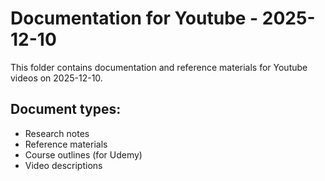 # Documentation for Youtube - 2025-12-10

This folder contains documentation and reference materials for Youtube videos on 2025-12-10.

## Document types:
- Research notes
- Reference materials
- Course outlines (for Udemy)
- Video descriptions
